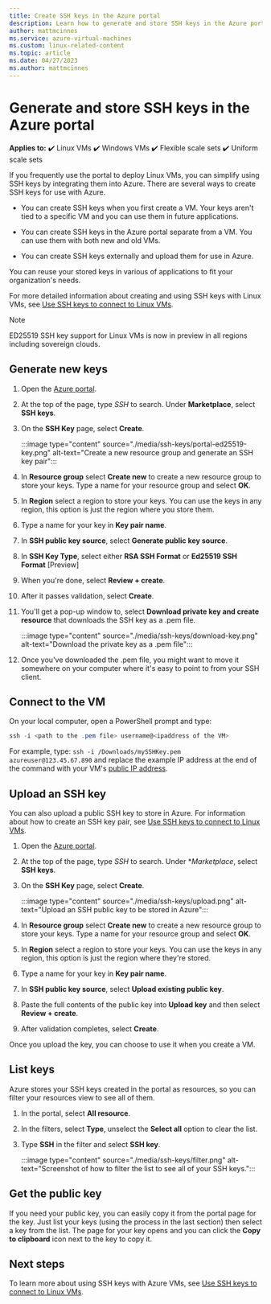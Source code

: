 ```yaml
---
title: Create SSH keys in the Azure portal
description: Learn how to generate and store SSH keys in the Azure portal for connecting the Linux VMs.
author: mattmcinnes
ms.service: azure-virtual-machines
ms.custom: linux-related-content
ms.topic: article
ms.date: 04/27/2023
ms.author: mattmcinnes
---
```


# Generate and store SSH keys in the Azure portal

**Applies to:** :heavy_check_mark: Linux VMs :heavy_check_mark: Windows VMs :heavy_check_mark: Flexible scale sets :heavy_check_mark: Uniform scale sets

If you frequently use the portal to deploy Linux VMs, you can simplify using SSH keys by integrating them into Azure. There are several ways to create SSH keys for use with Azure. 

- You can create SSH keys when you first create a VM. Your keys aren't tied to a specific VM and you can use them in future applications.

- You can create SSH keys in the Azure portal separate from a VM. You can use them with both new and old VMs.

- You can create SSH keys externally and upload them for use in Azure.

You can reuse your stored keys in various of applications to fit your organization's needs. 

For more detailed information about creating and using SSH keys with Linux VMs, see [Use SSH keys to connect to Linux VMs](./linux/ssh-from-windows.md).

> [!Note]
> ED25519 SSH key support for Linux VMs is now in preview in all regions including sovereign clouds.

## Generate new keys

1. Open the [Azure portal](https://portal.azure.com).

1. At the top of the page, type *SSH* to search. Under **Marketplace**, select **SSH keys**.

1. On the **SSH Key** page, select **Create**.

   :::image type="content" source="./media/ssh-keys/portal-ed25519-key.png" alt-text="Create a new resource group and generate an SSH key pair":::

1. In **Resource group** select **Create new** to create a new resource group to store your keys. Type a name for your resource group and select **OK**.

1. In **Region** select a region to store your keys. You can use the keys in any region, this option is just the region where you store them.

1. Type a name for your key in **Key pair name**.

1. In **SSH public key source**, select **Generate public key source**. 

1. In **SSH Key Type**, select either **RSA SSH Format** or **Ed25519 SSH Format** [Preview]

1. When you're done, select **Review + create**.

1. After it passes validation, select **Create**.

1. You'll get a pop-up window to, select **Download private key and create resource** that downloads the SSH key as a .pem file.

   :::image type="content" source="./media/ssh-keys/download-key.png" alt-text="Download the private key as a .pem file":::

1. Once you've downloaded the .pem file, you might want to move it somewhere on your computer where it's easy to point to from your SSH client.


## Connect to the VM

On your local computer, open a PowerShell prompt and type:

```powershell
ssh -i <path to the .pem file> username@<ipaddress of the VM>
```

For example, type: `ssh -i /Downloads/mySSHKey.pem azureuser@123.45.67.890` and replace the example IP address at the end of the command with your VM's [public IP address](/azure/virtual-network/ip-services/public-ip-addresses).

## Upload an SSH key

You can also upload a public SSH key to store in Azure. For information about how to create an SSH key pair, see [Use SSH keys to connect to Linux VMs](./linux/ssh-from-windows.md).

1. Open the [Azure portal](https://portal.azure.com).

1. At the top of the page, type *SSH* to search. Under **Marketplace*, select **SSH keys**.

1. On the **SSH Key** page, select **Create**.

   :::image type="content" source="./media/ssh-keys/upload.png" alt-text="Upload an SSH public key to be stored in Azure":::

1. In **Resource group** select **Create new** to create a new resource group to store your keys. Type a name for your resource group and select **OK**.

1. In **Region** select a region to store your keys. You can use the keys in any region, this option is just the region where they're stored.

1. Type a name for your key in **Key pair name**.

1. In **SSH public key source**, select **Upload existing public key**. 

1. Paste the full contents of the public key into **Upload key** and then select **Review + create**.

1. After validation completes, select **Create**. 

Once you upload the key, you can choose to use it when you create a VM.

## List keys

Azure stores your SSH keys created in the portal as resources, so you can filter your resources view to see all of them.

1. In the portal, select **All resource**.
1. In the filters, select **Type**, unselect the **Select all** option to clear the list.
1. Type **SSH** in the filter and select **SSH key**.

   :::image type="content" source="./media/ssh-keys/filter.png" alt-text="Screenshot of how to filter the list to see all of your SSH keys.":::

## Get the public key

If you need your public key, you can easily copy it from the portal page for the key. Just list your keys (using the process in the last section) then select a key from the list. The page for your key opens and you can click the **Copy to clipboard** icon next to the key to copy it.

## Next steps

To learn more about using SSH keys with Azure VMs, see [Use SSH keys to connect to Linux VMs](./linux/ssh-from-windows.md).
